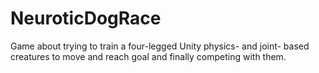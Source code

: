 # NeuroticDogRace
Game about trying to train a four-legged Unity physics- and joint- based creatures to move and reach goal and finally competing with them.
